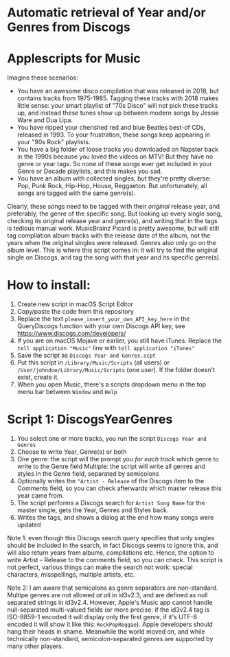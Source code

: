 # Automatic retrieval of Year and/or Genres from Discogs
# Applescripts for Music

Imagine these scenarios:
- You have an awesome disco compilation that was released in 2018, but contains tracks from 1975-1985. Tagging these tracks with 2018 makes little sense: your smart playlist of "70s Disco" will not pick these tracks up, and instead these tunes show up between modern songs by Jessie Ware and Dua Lipa.
- You have ripped your cherished red and blue Beatles best-of CDs, released in 1993. To your frustration, these songs keep appearing in your "90s Rock" playlists.
- You have a big folder of loose tracks you downloaded on Napster back in the 1990s because you loved the videos on MTV! But they have no genre or year tags. So none of these songs ever get included in your Genre or Decade playlists, and this makes you sad.
- You have an album with collected singles, but they're pretty diverse: Pop, Punk Rock, Hip-Hop, House, Reggaeton. But unfortunately, all songs are tagged with the same genre(s).

Clearly, these songs need to be tagged with their *original* release year, and preferably, the genre of the specific song. But looking up every single song, checking its original release year and genre(s), and writing that in the tags is tedious manual work. MusicBrainz Picard is pretty awesome, but will still tag compilation album tracks with the release date of the album, not the years when the original singles were released. Genres also only go on the album level. This is where this script comes in: it will try to find the original single on Discogs, and tag the song with that year and its specific genre(s).

# How to install:
1. Create new script in macOS Script Editor
2. Copy/paste the code from this repository
3. Replace the text `please_insert_your_own_API_key_here` in the QueryDiscogs function with your own Discogs API key, see https://www.discogs.com/developers/
4. If you are on macOS Mojave or earlier, you still have iTunes. Replace the `tell application "Music"` line with `tell application "iTunes"`
4. Save the script as `Discogs Year and Genres.scpt`
5. Put this script in `/Library/Music/Scripts` (all users) or `/User/johndoe/Library/Music/Scripts` (one user). If the folder doesn't exist, create it.
6. When you open Music, there's a scripts dropdown menu in the top menu bar between `Window` and `Help`

# Script 1: DiscogsYearGenres
1. You select one or more tracks, you run the script `Discogs Year and Genres`
2. Choose to write Year, Genre(s) or both
3. One genre: the script will the prompt you *for each track* which genre to write to the Genre field
  Multiple: the script will write all genres and styles in the Genre field, separated by semicolons
4. Optionally writes the `"Artist - Release` of the Discogs item to the Comments field, so you can check afterwards which master release this year came from.
5. The script performs a Discogs search for `Artist Song Name` for the master single, gets the Year, Genres and Styles back.
6. Writes the tags, and shows a dialog at the end how many songs were updated

Note 1: even though this Discogs search query specifies that only singles should be included in the search, in fact Discogs seems to ignore this, and will also return years from albums, compilations etc. Hence, the option to write Artist - Release to the comments field, so you can check. This script is not perfect, various things can make the search not work: special characters, misspellings, multiple artists, etc.

Note 2: I am aware that semicolons as genre separators are non-standard. Multipe genres are not allowed *at all* in id3v2.3, and are defined as null separated strings in id3v2.4. However, Apple's Music app cannot handle null-separated multi-valued fields (or more precise: if the id3v2.4 tag is ISO-8859-1 encoded it will display only the first genre, if it's UTF-8 encoded it will show it like this: `RockPopReggae`). Apple developers should hang their heads in shame. Meanwhile the world moved on, and while technically non-standard, semicolon-separated genres are supported by many other players.
